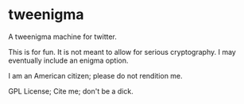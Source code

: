 tweenigma
=========

A tweenigma machine for twitter.

This is for fun. It is not meant to allow for serious cryptography. I may eventually include an enigma option.

I am an American citizen; please do not rendition me. 

GPL License; Cite me; don't be a dick.
